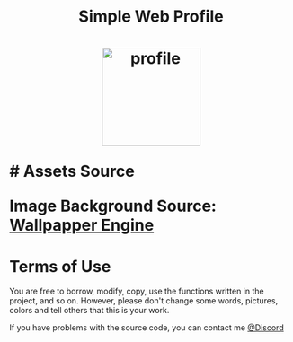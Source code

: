<h1 align="center">Simple Web Profile<h1>
<p align="center" width="100%">
    <img height="175px" src="https://i.imgur.com/W6mUoiN.png" alt="profile">
</p>
# Assets Source

Image Background Source: [Wallpapper Engine](https://steamcommunity.com/sharedfiles/filedetails/?id=2795211854)

# Terms of Use

You are free to borrow, modify, copy, use the functions written in the project, and so on. However, please don't change some words, pictures, colors and tell others that this is your work.

If you have problems with the source code, you can contact me [@Discord](https://discord.com/users/442224069899976707)
